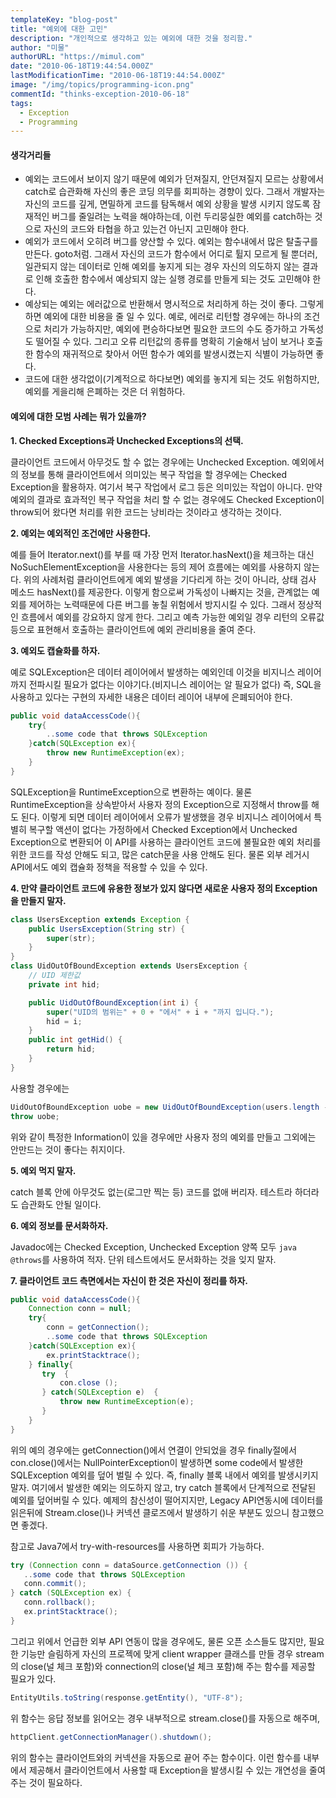 ```yaml
---
templateKey: "blog-post"
title: "예외에 대한 고민"
description: "개인적으로 생각하고 있는 예외에 대한 것을 정리함."
author: "미물"
authorURL: "https://mimul.com"
date: "2010-06-18T19:44:54.000Z"
lastModificationTime: "2010-06-18T19:44:54.000Z"
image: "/img/topics/programming-icon.png"
commentId: "thinks-exception-2010-06-18"
tags:
  - Exception
  - Programming
---
```


#### 생각거리들

- 예외는 코드에서 보이지 않기 때문에 예외가 던져질지, 안던져질지 모르는 상황에서 catch로 습관화해 자신의 좋은 코딩 의무를 회피하는 경향이 있다. 그래서 개발자는 자신의 코드를 깊게, 면밀하게 코드를 탐독해서 예외 상황을 발생 시키지 않도록 잠재적인 버그를 줄일려는 노력을 해야하는데, 이런 두리뭉실한 예외를 catch하는 것으로 자신의 코드와 타협을 하고 있는건 아닌지 고민해야 한다.
- 예외가 코드에서 오히려 버그를 양산할 수 있다. 예외는 함수내에서 많은 탈출구를 만든다. goto처럼. 그래서 자신의 코드가 함수에서 어디로 튈지 모르게 될 뿐더러, 일관되지 않는 데이터로 인해 예외를 놓지게 되는 경우 자신의 의도하지 않는 결과로 인해 호출한 함수에서 예상되지 않는 실행 경로를 만들게 되는 것도 고민해야 한다.
- 예상되는 예외는 에러값으로 반환해서 명시적으로 처리하게 하는 것이 좋다. 그렇게 하면 예외에 대한 비용을 줄 일 수 있다. 예로, 에러로 리턴할 경우에는 하나의 조건으로 처리가 가능하지만, 예외에 편승하다보면 필요한 코드의 수도 증가하고 가독성도 떨어질 수 있다. 그리고 오류 리턴값의 종류를 명확히 기술해서 남이 보거나 호출한 함수의 재귀적으로 찾아서 어떤 함수가 예외를 발생시켰는지 식별이 가능하면 좋다.
- 코드에 대한 생각없이(기계적으로 하다보면) 예외를 놓지게 되는 것도 위험하지만, 예외를 게을리해 은폐하는 것은 더 위험하다.

#### 예외에 대한 모범 사례는 뭐가 있을까?

**1. Checked Exceptions과 Unchecked Exceptions의 선택.**

클라이언트 코드에서 아무것도 할 수 없는 경우에는 Unchecked Exception. 예외에서의 정보를 통해 클라이언트에서 의미있는 복구 작업을 할 경우에는 Checked Exception을 활용하자. 여기서 복구 작업에서 로그 등은 의미있는 작업이 아니다.
만약 예외의 결과로 효과적인 복구 작업을 처리 할 수 없는 경우에도 Checked Exception이 throw되어 왔다면 처리를 위한 코드는 낭비라는 것이라고 생각하는 것이다.

**2. 예외는 예외적인 조건에만 사용한다.**

예를 들어 Iterator.next()를 부를 때 가장 먼저 Iterator.hasNext()을 체크하는 대신 NoSuchElementException을 사용한다는 등의 제어 흐름에는 예외를 사용하지 않는다. 위의 사례처럼 클라이언트에게 예외 발생을 기다리게 하는 것이 아니라, 상태 검사 메소드 hasNext()를 제공한다.
이렇게 함으로써 가독성이 나빠지는 것을, 관계없는 예외를 제어하는 노력때문에 다른 버그를 놓칠 위험에서 방지시킬 수 있다. 그래서 정상적인 흐름에서 예외를 강요하지 않게 한다. 그리고 예측 가능한 예외일 경우 리턴의 오류값 등으로 표현해서 호출하는 클라이언트에 예외 관리비용을 줄여 준다.

**3. 예외도 캡슐화를 하자.**

예로 SQLException은 데이터 레이어에서 발생하는 예외인데 이것을 비지니스 레이어까지 전파시킬 필요가 없다는 이야기다.(비지니스 레이어는 알 필요가 없다) 즉, SQL을 사용하고 있다는 구현의 자세한 내용은 데이터 레이어 내부에 은폐되어야 한다.
```java
public void dataAccessCode(){
    try{
        ..some code that throws SQLException
    }catch(SQLException ex){
        throw new RuntimeException(ex);
    }
}
```

SQLException을 RuntimeException으로 변환하는 예이다. 물론 RuntimeException을 상속받아서 사용자 정의 Exception으로 지정해서 throw를 해도 된다. 이렇게 되면 데이터 레이어에서 오류가 발생했을 경우 비지니스 레이어에서 특별히 복구할 액션이 없다는 가정하에서 Checked Exception에서 Unchecked Exception으로 변환되어 이 API를 사용하는 클라이언트 코드에 불필요한 예외 처리를 위한 코드를 작성 안해도 되고, 많은 catch문을 사용 안해도 된다. 물론 외부 레거시 API에서도 예외 캡슐화 정책을 적용할 수 있을 수 있다.

**4. 만약 클라이언트 코드에 유용한 정보가 있지 않다면 새로운 사용자 정의 Exception을 만들지 말자.**

```java
class UsersException extends Exception {
	public UsersException(String str) {
		super(str);
	}
}
class UidOutOfBoundException extends UsersException {
	// UID 제한값
	private int hid;

	public UidOutOfBoundException(int i) {
		super("UID의 범위는" + 0 + "에서" + i + "까지 입니다.");
		hid = i;
	}
	public int getHid() {
		return hid;
	}
}
```

사용할 경우에는
```java
UidOutOfBoundException uobe = new UidOutOfBoundException(users.length - 1);
throw uobe;
```

위와 같이 특정한 Information이 있을 경우에만 사용자 정의 예외를 만들고 그외에는 안만드는 것이 좋다는 취지이다.

**5. 예외 먹지 말자.**

catch 블록 안에 아무것도 없는(로그만 찍는 등) 코드를 없애 버리자. 테스트라 하더라도 습관화도 안될 일이다.

**6. 예외 정보를 문서화하자.**

Javadoc에는 Checked Exception, Unchecked Exception 양쪽 모두 ```java @throws```를 사용하여 적자. 단위 테스트에서도 문서화하는 것을 잊지 말자.

**7. 클라이언트 코드 측면에서는 자신이 한 것은 자신이 정리를 하자.**
```java
public void dataAccessCode(){
    Connection conn = null;
    try{
        conn = getConnection();
        ..some code that throws SQLException
    }catch(SQLException ex){
        ex.printStacktrace();
    } finally{
       try  {
           con.close ();
       } catch(SQLException e)  {
           throw new RuntimeException(e);
       }
    }
}
```

위의 예의 경우에는 getConnection()에서 연결이 안되었을 경우 finally절에서 con.close()에서는 NullPointerException이 발생하면 some code에서 발생한 SQLException 예외를 덮어 벌릴 수 있다. 즉, finally 블록 내에서 예외를 발생시키지 말자. 여기에서 발생한 예외는 의도하지 않고, try catch 블록에서 단계적으로 전달된 예외를 덮어버릴 수 있다. 예제의 참신성이 떨어지지만, Legacy API연동시에 데이터를 읽은뒤에 Stream.close()나 커넥션 클로즈에서 발생하기 쉬운 부분도 있으니 참고했으면 좋겠다.

참고로 Java7에서 try-with-resources를 사용하면 회피가 가능하다.
```java
try (Connection conn = dataSource.getConnection ()) {
   ..some code that throws SQLException
   conn.commit();
} catch (SQLException ex) {
   conn.rollback();
   ex.printStacktrace();
}
```

그리고 위에서 언급한 외부 API 연동이 많을 경우에도, 물론 오픈 소스들도 많지만, 필요한 기능만 슬림하게 자신의 프로젝에 맞게 client wrapper 클래스를 만들 경우 stream의 close(널 체크 포함)와 connection의 close(널 체크 포함)해 주는 함수를 제공할 필요가 있다.
```java
EntityUtils.toString(response.getEntity(), "UTF-8");
```

위 함수는 응답 정보를 읽어오는 경우 내부적으로 stream.close()를 자동으로 해주며,
```java
httpClient.getConnectionManager().shutdown();
```

위의 함수는 클라이언트와의 커넥션을 자동으로 끝어 주는 함수이다. 이런 함수를 내부에서 제공해서 클라이언트에서 사용할 때 Exception을 발생시킬 수 있는 개연성을 줄여주는 것이 필요하다.
